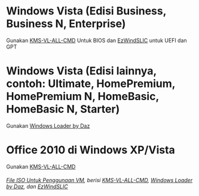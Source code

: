 # Windows Vista (Edisi Business, Business N, Enterprise)
Gunakan [KMS-VL-ALL-CMD](https://github.com/zjnix/KMS-VL-ALL-CMD/archive/refs/heads/master.zip) Untuk BIOS dan [EzWindSLIC](https://github.com/Dir3ctr1x/EzWindSLIC/archive/refs/heads/master.zip) untuk UEFI dan GPT

# Windows Vista (Edisi lainnya, contoh: Ultimate, HomePremium, HomePremium N, HomeBasic, HomeBasic N, Starter)
Gunakan [Windows Loader by Daz](https://github.com/zjnix/windows-loader-by-daz/archive/refs/heads/main.zip)
       
# Office 2010 di Windows XP/Vista
Gunakan [KMS-VL-ALL-CMD](https://github.com/zjnix/KMS-VL-ALL-CMD/archive/refs/heads/master.zip)

###### [File ISO Untuk Penggunaan VM](https://github.com/zjnix/Microsoft-Activation-Scripts-Indonesian/raw/refs/heads/indonesia/files/unsupported.iso), berisi [KMS-VL-ALL-CMD](https://github.com/zjnix/KMS-VL-ALL-CMD/archive/refs/heads/master.zip), [Windows Loader by Daz](https://github.com/zjnix/windows-loader-by-daz/archive/refs/heads/main.zip), dan [EzWindSLIC](https://github.com/Dir3ctr1x/EzWindSLIC/archive/refs/heads/master.zip)
